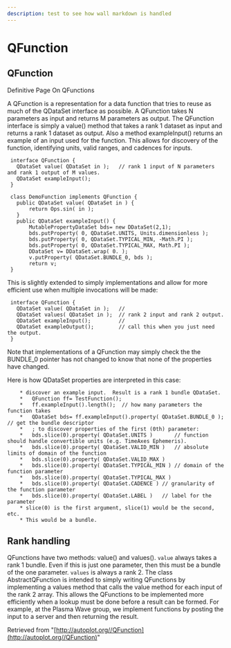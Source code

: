 ```yaml
---
description: test to see how wall markdown is handled
---
```


# QFunction

## QFunction



Definitive Page On QFunctions

A QFunction is a representation for a data function that tries to reuse as much of the QDataSet interface as possible. A QFunction takes N parameters as input and returns M parameters as output. The QFunction interface is simply a value\(\) method that takes a rank 1 dataset as input and returns a rank 1 dataset as output. Also a method exampleInput\(\) returns an example of an input used for the function. This allows for discovery of the function, identifying units, valid ranges, and cadences for inputs.

```text
 interface QFunction {
   QDataSet value( QDataSet in );   // rank 1 input of N parameters and rank 1 output of M values.
   QDataSet exampleInput();
 }
```

```text
 class DemoFunction implements QFunction {
   public QDataSet value( QDataSet in ) {
       return Ops.sin( in );
   }
   public QDataSet exampleInput() {
       MutablePropertyDataSet bds= new DDataSet(2,1);
       bds.putProperty( 0, QDataSet.UNITS, Units.dimensionless );
       bds.putProperty( 0, QDataSet.TYPICAL_MIN, -Math.PI );
       bds.putProperty( 0, QDataSet.TYPICAL_MAX, Math.PI );
       DDataSet v= DDataSet.wrap( 0. );
       v.putProperty( QDataSet.BUNDLE_0, bds );        
       return v;
 }
```

This is slightly extended to simply implementations and allow for more efficient use when multiple invocations will be made:

```text
 interface QFunction {
   QDataSet value( QDataSet in );   //
   QDataSet values( QDataSet in );  // rank 2 input and rank 2 output.
   QDataSet exampleInput();         // 
   QDataSet exampleOutput();        // call this when you just need the output.
 }
```

Note that implementations of a QFunction may simply check the the BUNDLE\_0 pointer has not changed to know that none of the properties have changed.

Here is how QDataSet properties are interpreted in this case:

```text
    * discover an example input.  Result is a rank 1 bundle QDataSet.
    *   QFunction ff= TestFunction();
    *   ff.exampleInput().length();  // how many parameters the function takes
    *   QDataSet bds= ff.exampleInput().property( QDataSet.BUNDLE_0 );  // get the bundle descriptor
    *   ; to discover properties of the first (0th) parameter:
    *   bds.slice(0).property( QDataSet.UNITS )       // function should handle convertible units (e.g. TimeAxes Ephemeris).
    *   bds.slice(0).property( QDataSet.VALID_MIN )   // absolute limits of domain of the function
    *   bds.slice(0).property( QDataSet.VALID_MAX )
    *   bds.slice(0).property( QDataSet.TYPICAL_MIN ) // domain of the function parameter
    *   bds.slice(0).property( QDataSet.TYPICAL_MAX )
    *   bds.slice(0).property( QDataSet.CADENCE ) // granularity of the function parameter
    *   bds.slice(0).property( QDataSet.LABEL )   // label for the parameter
    * slice(0) is the first argument, slice(1) would be the second, etc.
    * This would be a bundle.
```

## Rank handling

QFunctions have two methods: value\(\) and values\(\). `value` always takes a rank 1 bundle. Even if this is just one parameter, then this must be a bundle of the one parameter. `values` is always a rank 2. The class AbstractQFunction is intended to simply writing QFunctions by implementing a values method that calls the value method for each input of the rank 2 array. This allows the QFunctions to be implemented more efficiently when a lookup must be done before a result can be formed. For example, at the Plasma Wave group, we implement functions by posting the input to a server and then returning the result.

Retrieved from "[http://autoplot.org//QFunction](http://autoplot.org//QFunction)"



